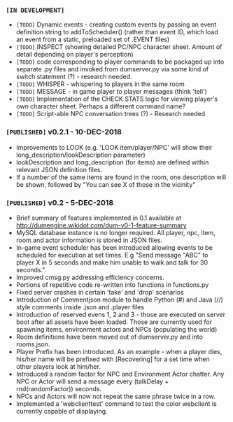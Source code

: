 ### `[IN DEVELOPMENT]`
- `[TODO]` Dynamic events - creating custom events by passing an event definition string to addToScheduler() (rather than event ID, which load an event from a static, preloaded set of .EVENT files)
- `[TODO]` INSPECT (showing detailed PC/NPC character sheet. Amount of detail depending on player's perception)
- `[TODO]` code corresponding to player commands to be packaged up into separate .py files and invoked from dumserver.py via some kind of switch statement (?) - research needed.
- `[TODO]` WHISPER - whispering to players in the same room
- `[TODO]` MESSAGE - in game player to player messages (think 'tell')
- `[TODO]` Implementation of the CHECK STATS logic for viewing player's own character sheet. Perhaps a different command name?
- `[TODO]` Script-able NPC conversation trees (?) - Research needed

### `[PUBLISHED]` v0.2.1 - 10-DEC-2018
- Improvements to LOOK (e.g. 'LOOK item/player/NPC' will show their long_description/lookDescription parameter)
- lookDescription and long_description (for items) are defined within relevant JSON definition files.
- If a number of the same items are found in the room, one description will be shown, followed by "You can see X of those in the vicinity"

### `[PUBLISHED]`  v0.2 - 5-DEC-2018
- Brief summary of features implemented in 0.1 available at http://dumengine.wikidot.com/dum-v0-1-feature-summary
- MySQL database instance is no longer required. All player, npc, item, room and actor information is stored in JSON files.
- In-game event scheduler has been introduced allowing events to be scheduled for execution at set times. E.g "Send message "ABC" to player X in 5 seconds and make him unable to walk and talk for 30 seconds.".
- Improved cmsg.py addressing efficiency concerns.
- Portions of repetitive code re-written into functions in functions.py
- Fixed server crashes in certain 'take' and 'drop' scenarios
- Introduction of Commentjson module to handle Python (#) and Java (//) style comments inside .json and .player files
- Introduction of reserved evens 1, 2 and 3 - those are executed on server boot after all assets have been loaded. Those are currently used for spawning items, environment actors and NPCs (populating the world)
- Room definitions have been moved out of dumserver.py and into rooms.json.
- Player Prefix has been introduced. As an example - when a player dies, his/her name will be prefixed with [Recovering] for a set time when other players look at him/her.
- Introduced a random factor for NPC and Environment Actor chatter. Any NPC or Actor will send a message every (talkDelay + rnd(randomFactor)) seconds.
- NPCs and Actors will now not repeat the same phrase twice in a row.
- Implemented a 'webclienttest' command to test the color webclient is currently capable of displaying.

